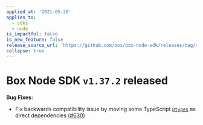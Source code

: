 ```yaml
---
applied_at: '2021-05-20'
applies_to:
  - sdks
  - node
is_impactful: false
is_new_feature: false
release_source_url: 'https://github.com/box/box-node-sdk/releases/tag/v1.37.2'
collapse: true
---
```


# Box Node SDK `v1.37.2` released

**Bug Fixes:**

* Fix backwards compatibility issue by moving some TypeScript [`@types`][1] as direct dependencies ([#630][2])

[1]: https://github.com/types

[2]: https://github.com/box/box-node-sdk/pull/630
